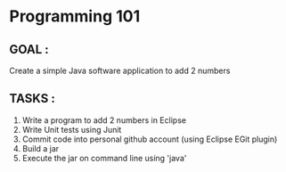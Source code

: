 # Programming 101

## GOAL :

Create a simple Java software application to add 2 numbers

## TASKS :

1. Write a program to add 2 numbers in Eclipse
2. Write Unit tests using Junit
3. Commit code into personal github account (using Eclipse EGit plugin)
4. Build a jar
5. Execute the jar on command line using 'java'
